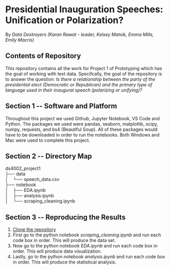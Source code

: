 # Presidential Inauguration Speeches: Unification or Polarization? 
By _Data Destroyers (Karan Rawat - leader, Kelsey Matsik, Emma Mills, Emily Macris)_



## Contents of Repository
This repository contains all the work for Project 1 of Prototyping which has the goal of working with text data. Specifcally, the goal of the repository is to answer the question: 
_Is there a relationship between the party of the presidential elect (Democratic or Republican) and the primary type of language used in their inaugural speech (polarizing or unifying)?_<br>




## Section 1 -- Software and Platform
Throughout this project we used Github, Jupyter Notebook, VS Code and Python. The packages we used were pandas, seaborn, matplotlib, scipy, numpy, requests, and bs4 (Beautiful Soup). 
All of these packages would have to be downloaded in order to run the notebooks. Both Windows and Mac were used to complete this project. 

## Section 2 -- Directory Map
ds4002_project1<br>
├── data<br>
│&nbsp;&nbsp;&nbsp;&nbsp;└── speech_data.csv<br>
├── notebook<br>
│&nbsp;&nbsp;&nbsp;&nbsp;├── EDA.ipynb<br>
│&nbsp;&nbsp;&nbsp;&nbsp;├── analysis.ipynb<br>
│&nbsp;&nbsp;&nbsp;&nbsp;└── scraping_cleaning.ipynb<br>


## Section 3 -- Reproducing the Results

1. [Clone the repository](https://github.com/KaranRawatUVA/ds4002_project1.git)
2. First go to the python notebook _scraping_cleaning.ipynb_ and run each code box in order. This will produce the data set.
4. Now go to the python notebook _EDA.ipynb_ and run each code box in order. This will produce data visualization.
5. Lastly, go to the python notebook _analysis.ipynb_ and run each code box in order. This will produce the statistical analysis. 
